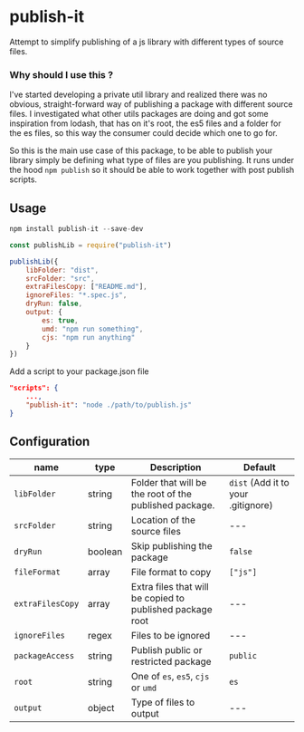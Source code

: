 # publish-it

Attempt to simplify publishing of a js library with different types of source files.

### Why should I use this ?

I've started developing a private util library and realized there was no obvious, straight-forward way of publishing a package with different source files. I investigated what other utils packages are doing and got some inspiration from lodash, that has on it's root, the es5 files and a folder for the es files, so this way the consumer could decide which one to go for.

So this is the main use case of this package, to be able to publish your library simply be defining what type of files are you publishing. It runs under the hood `npm publish` so it should be able to work together with post publish scripts.

## Usage

```js
npm install publish-it --save-dev
```

```js
const publishLib = require("publish-it")

publishLib({
    libFolder: "dist",
    srcFolder: "src",
    extraFilesCopy: ["README.md"],
    ignoreFiles: "*.spec.js",
    dryRun: false,
    output: {
        es: true,
        umd: "npm run something",
        cjs: "npm run anything"
    }
})
```

Add a script to your package.json file

```json
"scripts": {
    ...,
    "publish-it": "node ./path/to/publish.js"
}
```

## Configuration

| name | type | Description | Default |
| --- | --- | --- | --- |
| `libFolder` | string | Folder that will be the root of the published package. | `dist` (Add it to your .gitignore) |
| `srcFolder` | string | Location of the source files | --- |
| `dryRun` | boolean | Skip publishing the package | `false` |
| `fileFormat` | array | File format to copy | `["js"]` |
| `extraFilesCopy` | array | Extra files that will be copied to published package root | --- |
| `ignoreFiles` | regex | Files to be ignored | --- |
| `packageAccess` | string | Publish public or restricted package | `public` |
| `root` | string | One of `es`, `es5`, `cjs` or `umd` | `es` |
| `output` | object | Type of files to output | --- |
